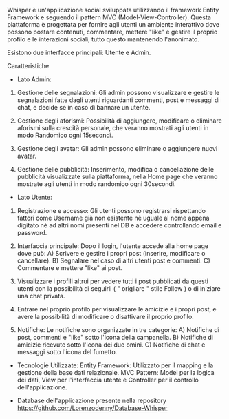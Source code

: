 Whisper è un'applicazione social sviluppata utilizzando il framework Entity Framework e seguendo il pattern MVC (Model-View-Controller). 
Questa piattaforma è progettata per fornire agli utenti un ambiente interattivo dove possono postare contenuti, commentare, mettere "like" e gestire il proprio profilo e le interazioni sociali,
tutto questo mantenendo l'anonimato. 

Esistono due interfacce principali: Utente e Admin.

Caratteristiche

 - Lato Admin:
1) Gestione delle segnalazioni: Gli admin possono visualizzare e gestire le segnalazioni fatte dagli utenti riguardanti commenti, post e messaggi di chat, e decide se in caso
di bannare un utente.

2) Gestione degli aforismi: Possibilità di aggiungere, modificare o eliminare aforismi sulla crescità personale, che veranno mostrati agli utenti
in modo Randomico ogni 15secondi.

3) Gestione degli avatar: Gli admin possono eliminare o aggiungere nuovi avatar.

4) Gestione delle pubblicità: Inserimento, modifica o cancellazione delle pubblicità visualizzate sulla piattaforma, nella Home page che veranno mostrate
agli utenti in modo randomico ogni 30secondi.


 - Lato Utente:
1) Registrazione e accesso: Gli utenti possono registrarsi rispettando fattori come Username già non esistente nè uguale al nome appena digitato nè ad altri nomi presenti nel DB
e accedere controllando email e password.

2) Interfaccia principale: Dopo il login, l'utente accede alla home page dove può:
A) Scrivere e gestire i propri post (inserire, modificare o cancellare).
B) Segnalare nel caso di altri utenti post e commenti.
C) Commentare e mettere "like" ai post.

3) Visualizzare i profili altrui per vedere tutti i post pubblicati da questi utenti con la possibilità di seguirli ( " origliare " stile Follow ) o di iniziare una chat privata.
   
4) Entrare nel proprio profilo per visualizzare le amicizie e i propri post, e avere la possibilità di modificare o disattivare il proprio profilo.
   
5) Notifiche: Le notifiche sono organizzate in tre categorie:
A) Notifiche di post, commenti e "like" sotto l'icona della campanella.
B) Notifiche di amicizie ricevute sotto l'icona dei due omini.
C) Notifiche di chat e messaggi sotto l'icona del fumetto.

 - Tecnologie Utilizzate:
Entity Framework: Utilizzato per il mapping e la gestione della base dati relazionale.
MVC Pattern: Model per la logica dei dati, View per l'interfaccia utente e Controller per il controllo dell'applicazione.

- Database dell'applicazione presente nella repository https://github.com/Lorenzodenny/Database-Whisper
